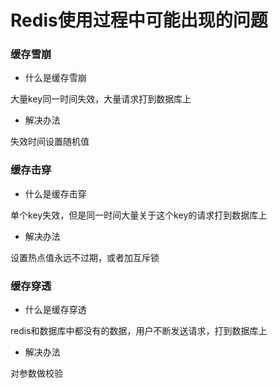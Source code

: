 # Redis使用过程中可能出现的问题


### 缓存雪崩

* 什么是缓存雪崩

大量key同一时间失效，大量请求打到数据库上

* 解决办法

失效时间设置随机值


### 缓存击穿

* 什么是缓存击穿

单个key失效，但是同一时间大量关于这个key的请求打到数据库上

* 解决办法

设置热点值永远不过期，或者加互斥锁


### 缓存穿透

* 什么是缓存穿透

redis和数据库中都没有的数据，用户不断发送请求，打到数据库上

* 解决办法

对参数做校验
